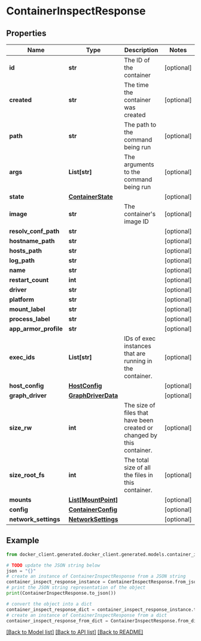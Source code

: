 # ContainerInspectResponse


## Properties

Name | Type | Description | Notes
------------ | ------------- | ------------- | -------------
**id** | **str** | The ID of the container | [optional] 
**created** | **str** | The time the container was created | [optional] 
**path** | **str** | The path to the command being run | [optional] 
**args** | **List[str]** | The arguments to the command being run | [optional] 
**state** | [**ContainerState**](ContainerState.md) |  | [optional] 
**image** | **str** | The container&#39;s image ID | [optional] 
**resolv_conf_path** | **str** |  | [optional] 
**hostname_path** | **str** |  | [optional] 
**hosts_path** | **str** |  | [optional] 
**log_path** | **str** |  | [optional] 
**name** | **str** |  | [optional] 
**restart_count** | **int** |  | [optional] 
**driver** | **str** |  | [optional] 
**platform** | **str** |  | [optional] 
**mount_label** | **str** |  | [optional] 
**process_label** | **str** |  | [optional] 
**app_armor_profile** | **str** |  | [optional] 
**exec_ids** | **List[str]** | IDs of exec instances that are running in the container. | [optional] 
**host_config** | [**HostConfig**](HostConfig.md) |  | [optional] 
**graph_driver** | [**GraphDriverData**](GraphDriverData.md) |  | [optional] 
**size_rw** | **int** | The size of files that have been created or changed by this container.  | [optional] 
**size_root_fs** | **int** | The total size of all the files in this container. | [optional] 
**mounts** | [**List[MountPoint]**](MountPoint.md) |  | [optional] 
**config** | [**ContainerConfig**](ContainerConfig.md) |  | [optional] 
**network_settings** | [**NetworkSettings**](NetworkSettings.md) |  | [optional] 

## Example

```python
from docker_client.generated.docker_client.generated.models.container_inspect_response import ContainerInspectResponse

# TODO update the JSON string below
json = "{}"
# create an instance of ContainerInspectResponse from a JSON string
container_inspect_response_instance = ContainerInspectResponse.from_json(json)
# print the JSON string representation of the object
print(ContainerInspectResponse.to_json())

# convert the object into a dict
container_inspect_response_dict = container_inspect_response_instance.to_dict()
# create an instance of ContainerInspectResponse from a dict
container_inspect_response_from_dict = ContainerInspectResponse.from_dict(container_inspect_response_dict)
```
[[Back to Model list]](../README.md#documentation-for-models) [[Back to API list]](../README.md#documentation-for-api-endpoints) [[Back to README]](../README.md)


